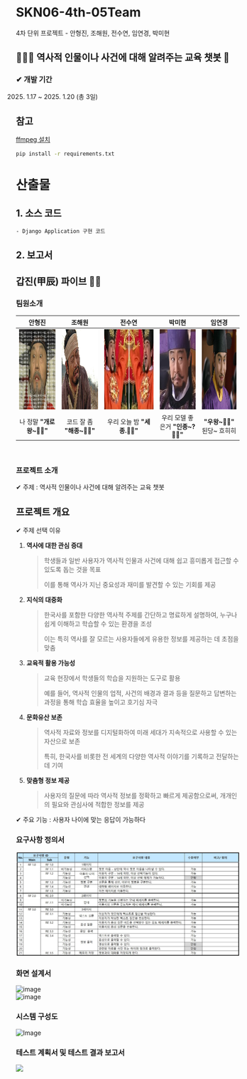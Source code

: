 # SKN06-4th-05Team
4차 단위 프로젝트 - 안형진, 조해원, 전수연, 임연경, 박미현



## 🤴🏻👑 역사적 인물이나 사건에 대해 알려주는 교육 챗봇 🤖


### ✔ 개발 기간                                                  
2025. 1.17 ~ 2025. 1.20 (총 3일)


## 참고
[ffmpeg 설치](https://kminito.tistory.com/108)
```bash
pip install -r requirements.txt
```


# 산출물

## 1. 소스 코드

    - Django Application 구현 코드
    
## 2. 보고서


## 갑진(甲辰) 파이브 ✋🏻


### 팀원소개
<div align="center">

| 안형진 | 조해원 | 전수연 | 박미현 | 임연경 | 
|:----------:|:----------:|:----------:|:----------:|:----------:|
|<img src="https://github.com/SKNETWORKS-FAMILY-AICAMP/SKN06-3rd-5team/blob/main/%EC%82%AC%EC%A7%84/%ED%98%95%EC%A7%84.png" alt="image" width="180" height="180"/> |<img src="https://github.com/SKNETWORKS-FAMILY-AICAMP/SKN06-3rd-5team/blob/main/%EC%82%AC%EC%A7%84/%ED%95%B4%EC%9B%90.png" alt="image" width="180" height="180"/>|<img src="https://github.com/SKNETWORKS-FAMILY-AICAMP/SKN06-3rd-5team/blob/main/%EC%82%AC%EC%A7%84/%EC%88%98%EC%97%B0.jpg" alt="image" width="260" height="180"/>|<img src="https://github.com/SKNETWORKS-FAMILY-AICAMP/SKN06-3rd-5team/blob/main/%EC%82%AC%EC%A7%84/%EB%AF%B8%ED%98%84.png" alt="image" width="160" height="180"/>|<img src="https://github.com/SKNETWORKS-FAMILY-AICAMP/SKN06-3rd-5team/blob/main/%EC%82%AC%EC%A7%84/%EC%97%B0%EA%B2%BD.png" alt="image" width="170" height="180"/>|
| 나 정말 **"개로왕~🤴🏻"** | 코드 잘 좀 **"해종~🤴🏻"** | 우리 오늘 밤  **"세종.🤴🏻"** | 우리 모델 좋은거 **"인종~?🤴🏻"** |**"우왕~🤴🏻"** 된당~ 흐히히|

</br>

</div>

###   프로젝트 소개

✔ 주제 : 역사적 인물이나 사건에 대해 알려주는 교육 챗봇


## 프로젝트 개요

✔ 주제 선택 이유



 1. **역사에 대한 관심 증대**
       > 학생들과 일반 사용자가 역사적 인물과 사건에 대해 쉽고 흥미롭게 접근할 수 있도록 돕는 것을 목표
       >
       > 이를 통해 역사가 지닌 중요성과 재미를 발견할 수 있는 기회를 제공
          
 2. **지식의 대중화**
       > 한국사를 포함한 다양한 역사적 주제를 간단하고 명료하게 설명하여, 누구나 쉽게 이해하고 학습할 수 있는 환경을 조성
       >
       > 이는 특히 역사를 잘 모르는 사용자들에게 유용한 정보를 제공하는 데 초점을 맞춤
          
      
 3. **교육적 활용 가능성**
       > 교육 현장에서 학생들의 학습을 지원하는 도구로 활용
       > 
       > 예를 들어, 역사적 인물의 업적, 사건의 배경과 결과 등을 질문하고 답변하는 과정을 통해 학습 효율을 높이고 호기심 자극
       
        
 4. **문화유산 보존**
       > 역사적 자료와 정보를 디지털화하여 미래 세대가 지속적으로 사용할 수 있는 자산으로 보존
       > 
       > 특히, 한국사를 비롯한 전 세계의 다양한 역사적 이야기를 기록하고 전달하는 데 기여
         
          
 5. **맞춤형 정보 제공**
       > 사용자의 질문에 따라 역사적 정보를 정확하고 빠르게 제공함으로써, 개개인의 필요와 관심사에 적합한 정보를 제공
           
    
✔ 주요 기능 : 사용자 나이에 맞는 응답이 가능하다




###  요구사항 정의서

<img src="https://github.com/SKNETWORKS-FAMILY-AICAMP/SKN06-4th-05Team/blob/main/sw_engineering/%EC%9A%94%EA%B5%AC%EC%82%AC%ED%95%AD%EC%A0%95%EC%9D%98%EC%84%9C_re01.jpg"/>
<br>


###  화면 설계서

<img src= "https://github.com/user-attachments/assets/412861ec-6ada-4657-b280-256149013501" alt="image" width="600" height="800"/>
<br>
<img src= "https://github.com/user-attachments/assets/c9751779-e10c-4539-92c9-cab02ddc46a2" alt="image" width="600" height="800"/>


###  시스템 구성도
![Image](https://github.com/user-attachments/assets/a2c6bd55-8fe4-4e87-a640-f63f7680fe7a)

###  테스트 계획서 및 테스트 결과 보고서
<img src= "https://github.com/user-attachments/assets/2a5c7b3a-5028-4745-b8d8-575f62555e0d"/>


